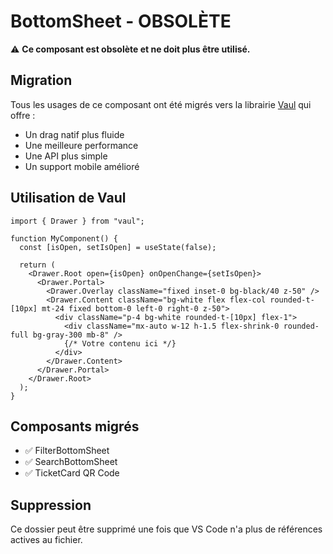 # BottomSheet - OBSOLÈTE

⚠️ **Ce composant est obsolète et ne doit plus être utilisé.**

## Migration

Tous les usages de ce composant ont été migrés vers la librairie [Vaul](https://vaul.emilkowal.ski/) qui offre :

- Un drag natif plus fluide
- Une meilleure performance
- Une API plus simple
- Un support mobile amélioré

## Utilisation de Vaul

```tsx
import { Drawer } from "vaul";

function MyComponent() {
  const [isOpen, setIsOpen] = useState(false);

  return (
    <Drawer.Root open={isOpen} onOpenChange={setIsOpen}>
      <Drawer.Portal>
        <Drawer.Overlay className="fixed inset-0 bg-black/40 z-50" />
        <Drawer.Content className="bg-white flex flex-col rounded-t-[10px] mt-24 fixed bottom-0 left-0 right-0 z-50">
          <div className="p-4 bg-white rounded-t-[10px] flex-1">
            <div className="mx-auto w-12 h-1.5 flex-shrink-0 rounded-full bg-gray-300 mb-8" />
            {/* Votre contenu ici */}
          </div>
        </Drawer.Content>
      </Drawer.Portal>
    </Drawer.Root>
  );
}
```

## Composants migrés

- ✅ FilterBottomSheet
- ✅ SearchBottomSheet
- ✅ TicketCard QR Code

## Suppression

Ce dossier peut être supprimé une fois que VS Code n'a plus de références actives au fichier.
